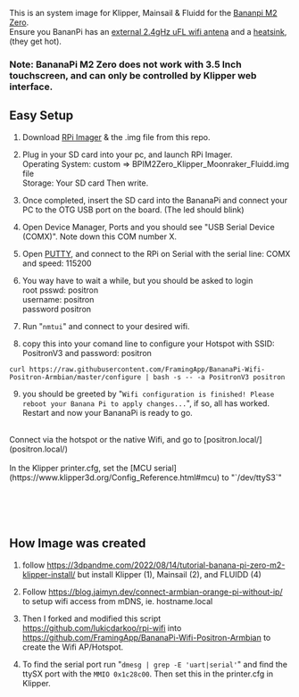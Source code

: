 This is an system image for Klipper, Mainsail & Fluidd for the [Bananpi M2 Zero](https://wiki.banana-pi.org/Banana_Pi_BPI-M2_ZERO).<br>
Ensure you BananPi has an [external 2.4gHz uFL wifi antena](https://thepihut.com/products/2-4ghz-mini-flexible-wifi-antenna-with-ufl-connector) and a [heatsink](https://thepihut.com/products/raspberry-pi-heatsink), (they get hot).
### Note:  BananaPi M2 Zero does not work with 3.5 Inch touchscreen, and can only be controlled by Klipper web interface.


## Easy Setup
1) Download [RPi Imager](https://downloads.raspberrypi.org/imager/imager_latest.exe) & the .img file from this repo.
   
2) Plug in your SD card into your pc, and launch RPi Imager.<br>
Operating System: custom => BPIM2Zero_Klipper_Moonraker_Fluidd.img file<br>
Storage: Your SD card
Then write.

3) Once completed, insert the SD card into the BananaPi and connect your PC to the OTG USB port on the board. (The led should blink)

4) Open Device Manager, Ports and you should see "USB Serial Device (COMX)". Note down this COM number X.
   
5) Open [PUTTY](https://www.putty.org/), and connect to the RPi on Serial with the serial line: COMX   and speed: 115200
   
6) You way have to wait a while, but you should be asked to login<br>
root psswd: positron<br>
username: positron<br>
password positron<br>

7) Run "`nmtui`" and connect to your desired wifi.
   
8) copy this into your comand line to configure your Hotspot with SSID: PositronV3  and  password: positron
```
curl https://raw.githubusercontent.com/FramingApp/BananaPi-Wifi-Positron-Armbian/master/configure | bash -s -- -a PositronV3 positron

```

9) you should be greeted by "`Wifi configuration is finished! Please reboot your Banana Pi to apply changes...`", if so, all has worked. Restart and now your BananaPi is ready to go.

<br>
Connect via the hotspot or the native Wifi, and go to [positron.local/](positron.local/)
<br><br>
In the Klipper printer.cfg, set the [MCU serial](https://www.klipper3d.org/Config_Reference.html#mcu) to "`/dev/ttyS3`"
<br>
<br>
<br>
<br>
<br>



## How Image was created



1)  follow https://3dpandme.com/2022/08/14/tutorial-banana-pi-zero-m2-klipper-install/
   but install Klipper (1), Mainsail (2), and FLUIDD (4)

2) Follow https://blog.jaimyn.dev/connect-armbian-orange-pi-without-ip/ to setup wifi access from mDNS, ie. hostname.local

3) Then I forked and modified this script https://github.com/lukicdarkoo/rpi-wifi into https://github.com/FramingApp/BananaPi-Wifi-Positron-Armbian to create the Wifi AP/Hotspot.

4) To find the serial port run "`dmesg | grep -E 'uart|serial'`" and find the ttySX port with the `MMIO 0x1c28c00`. Then set this in the printer.cfg in Klipper.
